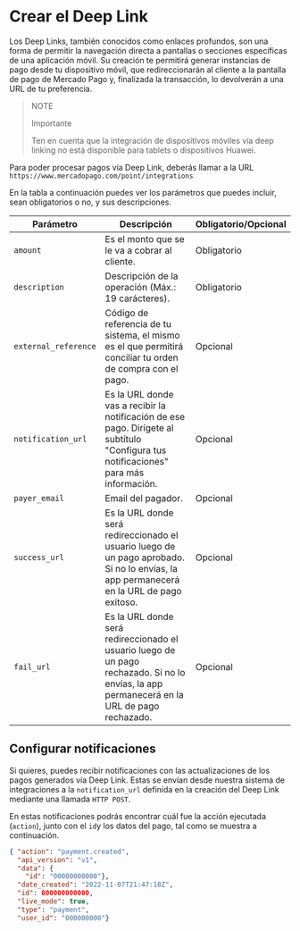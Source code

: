 # Crear el Deep Link

Los Deep Links, también conocidos como enlaces profundos, son una forma de permitir la navegación directa a pantallas o secciones específicas de una aplicación móvil. Su creación te permitirá generar instancias de pago desde tu dispositivo móvil, que redireccionarán al cliente a la pantalla de pago de Mercado Pago y, finalizada la transacción, lo devolverán a una URL de tu preferencia. 

> NOTE
>
> Importante
>
> Ten en cuenta que la integración de dispositivos móviles vía deep linking no está disponible para tablets o dispositivos Huawei.


Para poder procesar pagos vía Deep Link, deberás llamar a la URL `https://www.mercadopago.com/point/integrations`

En la tabla a continuación puedes ver los parámetros que puedes incluir, sean obligatorios o no, y sus descripciones.

| Parámetro | Descripción | Obligatorio/Opcional |
|---|---|---|
| `amount` | Es el monto que se le va a cobrar al cliente. | Obligatorio |
| `description` | Descripción de la operación (Máx.: 19 carácteres). | Obligatorio |
| `external_reference` | Código de referencia de tu sistema, el mismo es el que permitirá conciliar tu orden de compra con el pago. | Opcional |
| `notification_url` | Es la URL donde vas a recibir la notificación de ese pago. Dirígete al subtítulo "Configura tus notificaciones" para más información. | Opcional |
| `payer_email` | Email del pagador. | Opcional |
| `success_url` | Es la URL donde será redireccionado el usuario luego de un pago aprobado. Si no lo envías, la app permanecerá en la URL de pago exitoso. | Opcional |
| `fail_url` | Es la URL donde será redireccionado el usuario luego de un pago rechazado. Si no lo envías, la app permanecerá en la URL de pago rechazado. | Opcional |

## Configurar notificaciones

Si quieres, puedes recibir notificaciones con las actualizaciones de los pagos generados vía Deep Link. Estas se envían desde nuestra sistema de integraciones a la `notification_url` definida en la creación del Deep Link mediante una llamada `HTTP POST`.  

En estas notificaciones podrás encontrar cuál fue la acción ejecutada (`action`), junto con el `id`y los datos del pago, tal como se muestra a continuación.

```json
{ "action": "payment.created",
  "api_version": "v1",
  "data": {
    "id": "00000000000"},
  "date_created": "2022-11-07T21:47:18Z",
  "id": 000000000000,
  "live_mode": true,
  "type": "payment",
  "user_id": "000000000"}
```